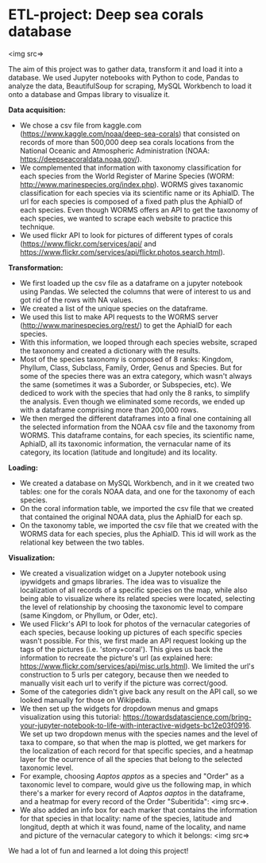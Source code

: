 # ETL-project: Deep sea corals database
<img src=>

The aim of this project was to gather data, transform it and load it into a database.
We used Jupyter notebooks with Python to code, Pandas to analyze the data, BeautifulSoup for scraping, MySQL Workbench to load it onto a database and Gmpas library to visualize it.

<b>Data acquisition:</b></br>

- We chose a csv file from kaggle.com (https://www.kaggle.com/noaa/deep-sea-corals) that consisted on records of more than 500,000 deep sea corals locations from the National Oceanic and Atmospheric Administration (NOAA: https://deepseacoraldata.noaa.gov/).
- We complemented that information with taxonomy classification for each species from the World Register of Marine Species (WORM: http://www.marinespecies.org/index.php). WORMS gives taxanomic classification for each species via its scientific name or its AphiaID. The url for each species is composed of a fixed path plus the AphiaID of each species. Even though WORMS offers an API to get the taxonomy of each species, we wanted to scrape each website to practice this technique.
- We used flickr API to look for pictures of different types of corals (https://www.flickr.com/services/api/ and https://www.flickr.com/services/api/flickr.photos.search.html).


<b>Transformation:</b></br>

- We first loaded up the csv file as a dataframe on a jupyter notebook using Pandas. We selected the columns that were of interest to us and got rid of the rows with NA values.
- We created a list of the unique species on the dataframe.
- We used this list to make API requests to the WORMS server (http://www.marinespecies.org/rest/) to get the AphiaID for each species.
- With this information, we looped through each species website, scraped the taxonomy and created a dictionary with the results.
- Most of the species taxonomy is composed of 8 ranks: Kingdom, Phyllum, Class, Subclass, Family, Order, Genus and Species. But for some of the species there was an extra category, which wasn't always the same (sometimes it was a Suborder, or Subspecies, etc). We dediced to work with the species that had only the 8 ranks, to simplify the analysis. Even though we eliminated some records, we ended up with a dataframe comprising more than 200,000 rows.
- We then merged the different dataframes into a final one containing all the selected information from the NOAA csv file and the taxonomy from WORMS. This dataframe contains, for each species, its scientific name, AphiaID, all its taxonomic information, the vernacular name of its category, its location (latitude and longitude) and its locality.


<b>Loading:</b></br>

- We created a database on MySQL Workbench, and in it we created two tables: one for the corals NOAA data, and one for the taxonomy of each species.
- On the coral information table, we imported the csv file that we created that contained the original NOAA data, plus the AphiaID for each sp.
- On the taxonomy table, we imported the csv file that we created with the WORMS data for each species, plus the AphiaID. This id will work as the relational key between the two tables.


<b>Visualization:</b></br>

- We created a visualization widget on a Jupyter notebook using ipywidgets and gmaps libraries. The idea was to visualize the localization of all records of a specific species on the map, while also being able to visualize where its related species were located, selecting the level of relationship by choosing the taxonomic level to compare (same Kingdom, or Phyllum, or Oder, etc).
- We used Flickr's API to look for photos of the vernacular categories of each species, because looking up pictures of each specific species wasn't possible. For this, we first made an API request looking up the tags of the pictures (i.e. 'stony+coral'). This gives us back the information to recreate the picture's url (as explained here: https://www.flickr.com/services/api/misc.urls.html). We limited the url's construction to 5 urls per category, because then we needed to manually visit each url to verify if the picture was correct/good.
- Some of the categories didn't give back any result on the API call, so we looked manually for those on Wikipedia.
- We then set up the widgets for dropdown menus and gmaps visualization using this tutorial: https://towardsdatascience.com/bring-your-jupyter-notebook-to-life-with-interactive-widgets-bc12e03f0916. We set up two dropdown menus with the species names and the level of taxa to compare, so that when the map is plotted, we get markers for the localization of each record for that specific species, and a heatmap layer for the ocurrence of all the species that belong to the selected taxonomic level. 
- For example, choosing <i>Aaptos apptos</i> as a species and "Order" as a taxonomic level to compare, would give us the following map, in which there's a marker for every record of <i>Aaptos aaptos</i> in the dataframe, and a heatmap for every record of the Order "Suberitida":
<img src=>.
- We also added an info box for each marker that contains the information for that species in that locality: name of the species, latitude and longitud, depth at which it was found, name of the locality, and name and picture of the vernacular category to which it belongs:
<img src=>

We had a lot of fun and learned a lot doing this project!
